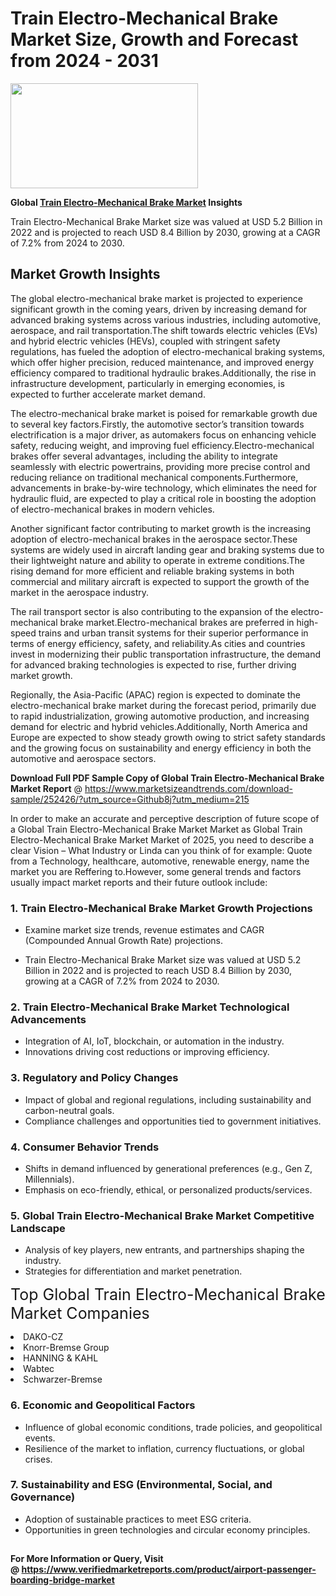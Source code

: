 <H1>Train Electro-Mechanical Brake Market Size, Growth and Forecast from 2024 - 2031</H1><img class="aligncenter size-medium wp-image-584254" src="https://thirdeyenews.in/wp-content/uploads/2024/09/Global-Market-Research-300x168.jpeg" alt="" width="300" height="168" /><p><strong>Global&nbsp;<a href="https://www.marketsizeandtrends.com/download-sample/252426/?utm_source=Github8j?utm_medium=215">Train Electro-Mechanical Brake Market</a> Insights</strong></p><p>Train Electro-Mechanical Brake Market size was valued at USD 5.2 Billion in 2022 and is projected to reach USD 8.4 Billion by 2030, growing at a CAGR of 7.2% from 2024 to 2030.</p><p><h2>Market Growth Insights</h2> <p>The global electro-mechanical brake market is projected to experience significant growth in the coming years, driven by increasing demand for advanced braking systems across various industries, including automotive, aerospace, and rail transportation.The shift towards electric vehicles (EVs) and hybrid electric vehicles (HEVs), coupled with stringent safety regulations, has fueled the adoption of electro-mechanical braking systems, which offer higher precision, reduced maintenance, and improved energy efficiency compared to traditional hydraulic brakes.Additionally, the rise in infrastructure development, particularly in emerging economies, is expected to further accelerate market demand.</p> <p>The electro-mechanical brake market is poised for remarkable growth due to several key factors.Firstly, the automotive sector’s transition towards electrification is a major driver, as automakers focus on enhancing vehicle safety, reducing weight, and improving fuel efficiency.Electro-mechanical brakes offer several advantages, including the ability to integrate seamlessly with electric powertrains, providing more precise control and reducing reliance on traditional mechanical components.Furthermore, advancements in brake-by-wire technology, which eliminates the need for hydraulic fluid, are expected to play a critical role in boosting the adoption of electro-mechanical brakes in modern vehicles.</p> <p>Another significant factor contributing to market growth is the increasing adoption of electro-mechanical brakes in the aerospace sector.These systems are widely used in aircraft landing gear and braking systems due to their lightweight nature and ability to operate in extreme conditions.The rising demand for more efficient and reliable braking systems in both commercial and military aircraft is expected to support the growth of the market in the aerospace industry.</p> <p>The rail transport sector is also contributing to the expansion of the electro-mechanical brake market.Electro-mechanical brakes are preferred in high-speed trains and urban transit systems for their superior performance in terms of energy efficiency, safety, and reliability.As cities and countries invest in modernizing their public transportation infrastructure, the demand for advanced braking technologies is expected to rise, further driving market growth.</p> <p>Regionally, the Asia-Pacific (APAC) region is expected to dominate the electro-mechanical brake market during the forecast period, primarily due to rapid industrialization, growing automotive production, and increasing demand for electric and hybrid vehicles.Additionally, North America and Europe are expected to show steady growth owing to strict safety standards and the growing focus on sustainability and energy efficiency in both the automotive and aerospace sectors.</p> <p><span class=""><strong>Download Full PDF Sample Copy of Global Train Electro-Mechanical Brake Market Report</strong> @ <a href="https://www.marketsizeandtrends.com/download-sample/252426/?utm_source=Github8j?utm_medium=215" target="_blank">https://www.marketsizeandtrends.com/download-sample/252426/?utm_source=Github8j?utm_medium=215</a></span></p><p>In order to make an accurate and perceptive description of future scope of a Global&nbsp;Train Electro-Mechanical Brake Market Market as Global&nbsp;Train Electro-Mechanical Brake Market Market of 2025, you need to describe a clear Vision &ndash; What Industry or Linda can you think of for example: Quote from a Technology, healthcare, automotive, renewable energy, name the market you are Reffering to.However, some general trends and factors usually impact market reports and their future outlook include:</p><h3>1.&nbsp;<strong>Train Electro-Mechanical Brake Market Growth Projections</strong></h3><ul><li>Examine market size trends, revenue estimates and CAGR (Compounded Annual Growth Rate) projections.</li><li><p>Train Electro-Mechanical Brake Market size was valued at USD 5.2 Billion in 2022 and is projected to reach USD 8.4 Billion by 2030, growing at a CAGR of 7.2% from 2024 to 2030.</p></li></ul><h3>2.&nbsp;<strong>Train Electro-Mechanical Brake Market Technological Advancements</strong></h3><ul><li>Integration of AI, IoT, blockchain, or automation in the industry.</li><li>Innovations driving cost reductions or improving efficiency.</li></ul><h3>3.&nbsp;<strong>Regulatory and Policy Changes</strong></h3><ul><li>Impact of global and regional regulations, including sustainability and carbon-neutral goals.</li><li>Compliance challenges and opportunities tied to government initiatives.</li></ul><h3>4.&nbsp;<strong>Consumer Behavior Trends</strong></h3><ul><li>Shifts in demand influenced by generational preferences (e.g., Gen Z, Millennials).</li><li>Emphasis on eco-friendly, ethical, or personalized products/services.</li></ul><h3>5.&nbsp;<strong>Global Train Electro-Mechanical Brake Market Competitive Landscape</strong></h3><ul><li>Analysis of key players, new entrants, and partnerships shaping the industry.</li><li>Strategies for differentiation and market penetration.</li></ul><p data-pm-slice="1 1 []"><span style="color: inherit; font-family: inherit; font-size: 25px;">Top Global Train Electro-Mechanical Brake Market Companies</span></p><div class="" data-test-id=""><p><li>DAKO-CZ</li><li> Knorr-Bremse Group</li><li> HANNING & KAHL</li><li> Wabtec</li><li> Schwarzer-Bremse</li></p></div><h3>6.&nbsp;<strong>Economic and Geopolitical Factors</strong></h3><ul><li>Influence of global economic conditions, trade policies, and geopolitical events.</li><li>Resilience of the market to inflation, currency fluctuations, or global crises.</li></ul><h3>7.&nbsp;<strong>Sustainability and ESG (Environmental, Social, and Governance)</strong></h3><ul><li>Adoption of sustainable practices to meet ESG criteria.</li><li>Opportunities in green technologies and circular economy principles.</li></ul><h2><strong style="font-size: 14px;">For More Information or Query, Visit @&nbsp;</strong><a style="background-color: #ffffff; font-size: 14px;" href="https://www.marketsizeandtrends.com/report/train-electro-mechanical-brake-market/" target="_blank">https://www.verifiedmarketreports.com/product/airport-passenger-boarding-bridge-market</a></h2>